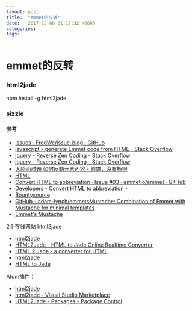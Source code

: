 ```yaml
---
layout: post
title:  "emmet的反转"
date:   2017-12-06 21:17:32 +0800
categories:  
tags: 
---
```


# emmet的反转 #

### html2jade ###
npm install -g html2jade

### sizzle  ###


#### 参考 ####

* [Issues · FredWe/issue-blog · GitHub](https://github.com/FredWe/issue-blog/issues)
* [javascript - generate Emmet code from HTML - Stack Overflow](https://stackoverflow.com/questions/15206411/generate-emmet-code-from-html)
* [jquery - Reverse Zen Coding - Stack Overflow](https://stackoverflow.com/questions/4864261/reverse-zen-coding)
* [jquery - Reverse Zen Coding - Stack Overflow](https://stackoverflow.com/questions/4864261/reverse-zen-coding)
* [大陸面試題 如何反轉元素內容 - 前端，沒有極限](https://wcc723.github.io/css/2014/02/26/reverse-element/)
* [HTML](http://nbubna.github.io/HTML/)
* [Convert HTML to abbreviation · Issue #93 · emmetio/emmet · GitHub](https://github.com/emmetio/emmet/issues/93)
* [Developers - Convert HTML to abbreviation -](https://www.bountysource.com/issues/1105455-convert-html-to-abbreviation?utm_campaign=plugin&utm_content=tracker%2F282104&utm_medium=issues&utm_source=github)
* [Bountysource](https://www.bountysource.com/?utm_campaign=plugin&utm_content=tracker%2F282104&utm_medium=issues&utm_source=github)
* [GitHub - adam-lynch/emmetsMustache: Combination of Emmet with Mustache for minimal templates](https://github.com/adam-lynch/emmetsMustache)
* [Emmet's Mustache](https://adamlynch.com/emmetsMustache/)

2个在线网站 html2jade

* [html2jade](http://html2jade.org)
* [HTML2Jade - HTML to Jade Online Realtime Converter](http://html2jade.org)
* [HTML 2 Jade - a converter for HTML](http://html2jade.aaron-powell.com)
* [html2jade](https://www.npmjs.com/package/html2jade)
* [HTML to Jade](http://html2jade.vida.io)

Atom插件：

* [html2jade](https://atom.io/packages/html2jade)
* [html2jade - Visual Studio Marketplace](https://marketplace.visualstudio.com/items?itemName=wmaurer.html2jade)
* [HTML2Jade - Packages - Package Control](https://packagecontrol.io/packages/HTML2Jade)
